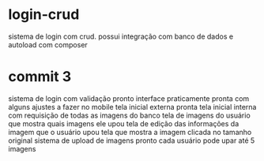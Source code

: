 # login-crud
sistema de login com crud. possui integração com banco de dados e autoload com composer

# commit 3
sistema de login com validação pronto
interface praticamente pronta com alguns ajustes a fazer no mobile
tela inicial externa pronta
tela inicial interna com requisição de todas as imagens do banco
tela de imagens do usuário que mostra quais imagens ele upou
tela de edição das informações da imagem que o usuário upou
tela que mostra a imagem clicada no tamanho original
sistema de upload de imagens pronto 
cada usuário pode upar até 5 imagens
